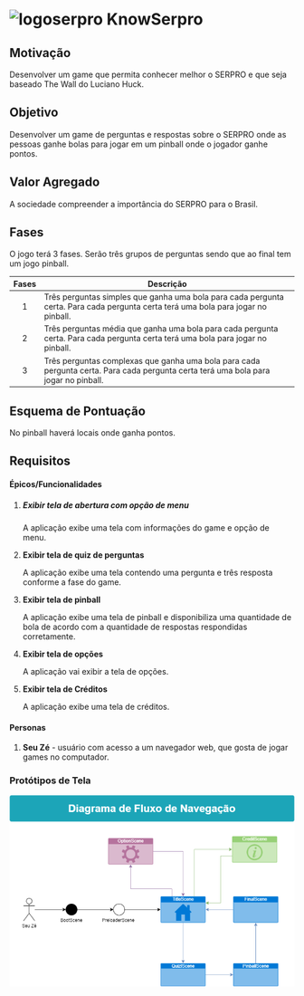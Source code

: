 # <img src="logo125.png" alt="logoserpro" /> KnowSerpro

## Motivação

Desenvolver um game que permita conhecer melhor o SERPRO e que seja baseado The Wall do Luciano Huck.

## Objetivo 

Desenvolver um game de perguntas e respostas sobre o SERPRO onde as pessoas ganhe bolas para jogar em um pinball onde o jogador ganhe pontos.

## Valor Agregado

A sociedade compreender a importância do SERPRO para o Brasil.

## Fases

O jogo terá 3 fases. Serão três grupos de perguntas sendo que ao final tem um jogo pinball.

| Fases | Descrição                                                    |
| :---: | ------------------------------------------------------------ |
|   1   | Três perguntas simples que ganha uma bola para cada pergunta certa. Para cada pergunta certa terá uma bola para jogar no pinball. |
|   2   | Três perguntas média que ganha uma bola para cada pergunta certa. Para cada pergunta certa terá uma bola para jogar no pinball. |
|   3   | Três perguntas complexas que ganha uma bola para cada pergunta certa. Para cada pergunta certa terá uma bola para jogar no pinball. |


## Esquema de Pontuação

No pinball haverá locais onde ganha pontos.

## Requisitos

#### Épicos/Funcionalidades

1. ##### Exibir tela de abertura com opção de menu

   A aplicação exibe uma tela com informações do game e opção de menu.

2. **Exibir tela de quiz de perguntas**

   A aplicação exibe uma tela contendo uma pergunta e três resposta conforme a fase do game.

3. **Exibir tela de pinball**

   A aplicação exibe uma tela de pinball e disponibiliza uma quantidade de bola de acordo com a quantidade de respostas respondidas corretamente.

4. **Exibir tela de opções**

   A aplicação vai exibir a tela de opções.

5. **Exibir tela de Créditos**

   A aplicação exibe uma tela de créditos.
   

#### Personas

1. **Seu Zé** - usuário com acesso a um navegador web, que gosta de jogar games no computador.

### Protótipos de Tela

![fluxoTela](fluxoTela.png)
